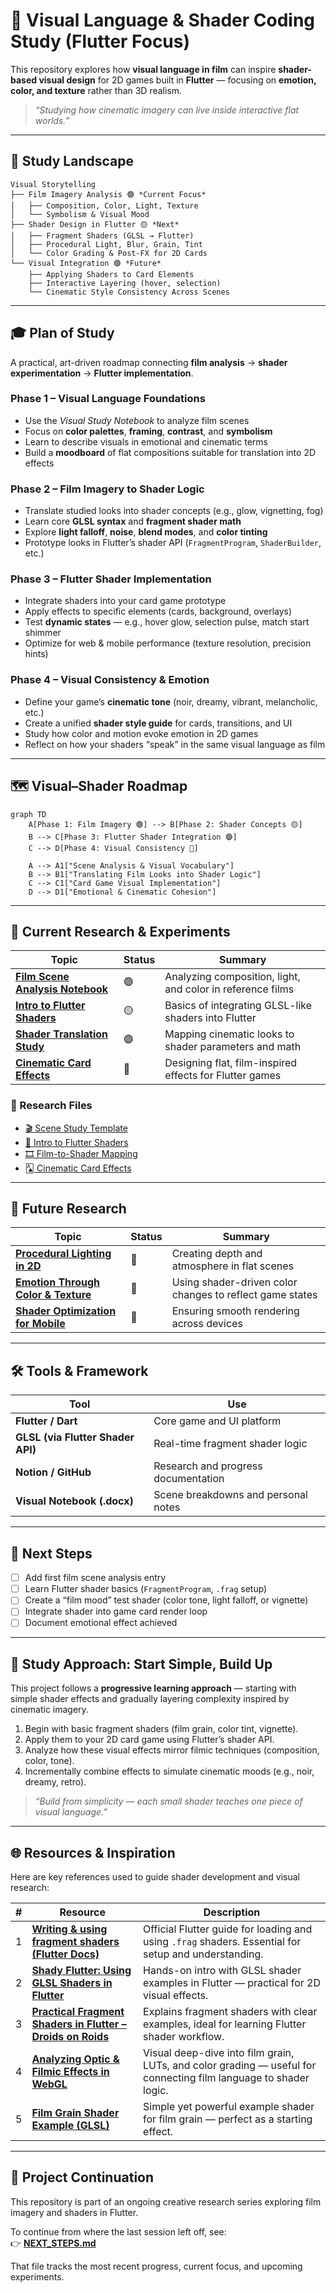 # 🎨 Visual Language & Shader Coding Study (Flutter Focus)

This repository explores how **visual language in film** can inspire **shader-based visual design** for 2D games built in **Flutter** — focusing on **emotion, color, and texture** rather than 3D realism.  

> _“Studying how cinematic imagery can live inside interactive flat worlds.”_

---

## 🧩 Study Landscape

```text
Visual Storytelling
├── Film Imagery Analysis 🟢 *Current Focus*
│   ├── Composition, Color, Light, Texture
│   └── Symbolism & Visual Mood
├── Shader Design in Flutter 🟡 *Next*
│   ├── Fragment Shaders (GLSL → Flutter)
│   ├── Procedural Light, Blur, Grain, Tint
│   └── Color Grading & Post-FX for 2D Cards
└── Visual Integration 🟣 *Future*
    ├── Applying Shaders to Card Elements
    ├── Interactive Layering (hover, selection)
    └── Cinematic Style Consistency Across Scenes
```

---

## 🎓 Plan of Study

A practical, art-driven roadmap connecting **film analysis** → **shader experimentation** → **Flutter implementation**.

### **Phase 1 – Visual Language Foundations**
- Use the *Visual Study Notebook* to analyze film scenes  
- Focus on **color palettes**, **framing**, **contrast**, and **symbolism**  
- Learn to describe visuals in emotional and cinematic terms  
- Build a **moodboard** of flat compositions suitable for translation into 2D effects

### **Phase 2 – Film Imagery to Shader Logic**
- Translate studied looks into shader concepts (e.g., glow, vignetting, fog)  
- Learn core **GLSL syntax** and **fragment shader math**  
- Explore **light falloff**, **noise**, **blend modes**, and **color tinting**  
- Prototype looks in Flutter’s shader API (`FragmentProgram`, `ShaderBuilder`, etc.)

### **Phase 3 – Flutter Shader Implementation**
- Integrate shaders into your card game prototype  
- Apply effects to specific elements (cards, background, overlays)  
- Test **dynamic states** — e.g., hover glow, selection pulse, match start shimmer  
- Optimize for web & mobile performance (texture resolution, precision hints)

### **Phase 4 – Visual Consistency & Emotion**
- Define your game’s **cinematic tone** (noir, dreamy, vibrant, melancholic, etc.)  
- Create a unified **shader style guide** for cards, transitions, and UI  
- Study how color and motion evoke emotion in 2D games  
- Reflect on how your shaders “speak” in the same visual language as film

---

## 🗺️ Visual–Shader Roadmap

```mermaid
graph TD
    A[Phase 1: Film Imagery 🟢] --> B[Phase 2: Shader Concepts 🟡]
    B --> C[Phase 3: Flutter Shader Integration 🟣]
    C --> D[Phase 4: Visual Consistency 🔵]

    A --> A1["Scene Analysis & Visual Vocabulary"]
    B --> B1["Translating Film Looks into Shader Logic"]
    C --> C1["Card Game Visual Implementation"]
    D --> D1["Emotional & Cinematic Cohesion"]
```

---

## 🔬 Current Research & Experiments

| Topic | Status | Summary |
|-------|--------|----------|
| **[Film Scene Analysis Notebook](research/scene-study-template.md)** | 🟢 | Analyzing composition, light, and color in reference films |
| **[Intro to Flutter Shaders](research/flutter-shader-intro.md)** | 🟡 | Basics of integrating GLSL-like shaders into Flutter |
| **[Shader Translation Study](research/film-to-shader-mapping.md)** | 🟣 | Mapping cinematic looks to shader parameters and math |
| **[Cinematic Card Effects](research/card-game-shader-styles.md)** | 🔵 | Designing flat, film-inspired effects for Flutter games |

### 📄 Research Files

- [🎬 Scene Study Template](research/scene-study-template.md)
- [🌈 Intro to Flutter Shaders](research/flutter-shader-intro.md)
- [🎞️ Film-to-Shader Mapping](research/film-to-shader-mapping.md)
- [🂡 Cinematic Card Effects](research/card-game-shader-styles.md)

---

## 🧠 Future Research

| Topic | Status | Summary |
|-------|--------|----------|
| **[Procedural Lighting in 2D](research/future/procedural-lighting.md)** | 🧪 | Creating depth and atmosphere in flat scenes |
| **[Emotion Through Color & Texture](research/future/color-emotion-shaders.md)** | 🧪 | Using shader-driven color changes to reflect game states |
| **[Shader Optimization for Mobile](research/future/flutter-shader-performance.md)** | 🧪 | Ensuring smooth rendering across devices |

---

## 🛠️ Tools & Framework

| Tool | Use |
|------|-----|
| **Flutter / Dart** | Core game and UI platform |
| **GLSL (via Flutter Shader API)** | Real-time fragment shader logic |
| **Notion / GitHub** | Research and progress documentation |
| **Visual Notebook (.docx)** | Scene breakdowns and personal notes |

---

## 🧭 Next Steps

- [ ] Add first film scene analysis entry  
- [ ] Learn Flutter shader basics (`FragmentProgram`, `.frag` setup)  
- [ ] Create a “film mood” test shader (color tone, light falloff, or vignette)  
- [ ] Integrate shader into game card render loop  
- [ ] Document emotional effect achieved  

---

## 🎥 Study Approach: Start Simple, Build Up

This project follows a **progressive learning approach** — starting with simple shader effects and gradually layering complexity inspired by cinematic imagery.

1. Begin with basic fragment shaders (film grain, color tint, vignette).  
2. Apply them to your 2D card game using Flutter’s shader API.  
3. Analyze how these visual effects mirror filmic techniques (composition, color, tone).  
4. Incrementally combine effects to simulate cinematic moods (e.g., noir, dreamy, retro).  

> _“Build from simplicity — each small shader teaches one piece of visual language.”_

---

## 🌐 Resources & Inspiration

Here are key references used to guide shader development and visual research:

| # | Resource | Description |
|---|-----------|--------------|
| 1 | [**Writing & using fragment shaders (Flutter Docs)**](https://docs.flutter.dev/ui/design/graphics/fragment-shaders?utm_source=chatgpt.com) | Official Flutter guide for loading and using `.frag` shaders. Essential for setup and understanding. |
| 2 | [**Shady Flutter: Using GLSL Shaders in Flutter**](https://blog.codemagic.io/shady-flutter/?utm_source=chatgpt.com) | Hands-on intro with GLSL shader examples in Flutter — practical for 2D visual effects. |
| 3 | [**Practical Fragment Shaders in Flutter – Droids on Roids**](https://www.thedroidsonroids.com/blog/fragment-shaders-in-flutter-app-development?utm_source=chatgpt.com) | Explains fragment shaders with clear examples, ideal for learning Flutter shader workflow. |
| 4 | [**Analyzing Optic & Filmic Effects in WebGL**](https://medium.com/%40josecastrovaron/analyzing-optic-and-filmic-effects-in-webgl-47abe74df74e?utm_source=chatgpt.com) | Visual deep-dive into film grain, LUTs, and color grading — useful for connecting film language to shader logic. |
| 5 | [**Film Grain Shader Example (GLSL)**](https://gameidea.org/2023/12/01/film-grain-shader/?utm_source=chatgpt.com) | Simple yet powerful example shader for film grain — perfect as a starting effect. |

---

## 🔄 Project Continuation

This repository is part of an ongoing creative research series exploring film imagery and shaders in Flutter.

To continue from where the last session left off, see:  
👉 [**NEXT_STEPS.md**](NEXT_STEPS.md)

That file tracks the most recent progress, current focus, and upcoming experiments.
